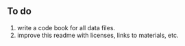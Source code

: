 ## To do

1. write a code book for all data files.
2. improve this readme with licenses, links to materials, etc.
